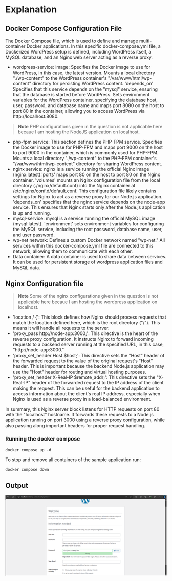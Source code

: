 # Explanation

## Docker Compose Configuration File
The Docker Compose file, which is used to define and manage multi-container Docker applications. In this specific docker-compose.yml file, a Dockerized WordPress setup is defined, including WordPress itself, a MySQL database, and an Nginx web server acting as a reverse proxy.
- wordpress-service: image: Specifies the Docker image to use for WordPress, in this case, the latest version. Mounts a local directory "./wp-content" to the WordPress container's "/var/www/html/wp-content" directory for persisting WordPress content. 'depends_on' Specifies that this service depends on the "mysql" service, ensuring that the database is started before WordPress. Sets environment variables for the WordPress container, specifying the database host, user, password, and database name and maps port 8080 on the host to port 80 in the container, allowing you to access WordPress via http://localhost:8080.
> **Note**
> PHP configurations given in the question is not applicable here becaue I am hosting the NodeJS application on localhost.
- php-fpm service: This section defines the PHP-FPM service. Specifies the Docker image to use for PHP-FPM and maps port 9000 on the host to port 9000 in the container, which is commonly used for PHP-FPM. Mounts a local directory "./wp-content" to the PHP-FPM container's "/var/www/html/wp-content" directory for sharing WordPress content.
- nginx service: nginx is a service running the official Nginx image (nginx:latest).'ports' maps port 80 on the host to port 80 on the Nginx container. 'volumes' mounts an Nginx configuration file from the local directory (./nginx/default.conf) into the Nginx container at /etc/nginx/conf.d/default.conf. This configuration file likely contains settings for Nginx to act as a reverse proxy for our Node.js application. 'depends_on' specifies that the nginx service depends on the node-app service. This ensures that Nginx starts only after the Node.js application is up and running.
- mysql-service: mysql is a service running the official MySQL image (mysql:latest). 'environment' sets environment variables for configuring the MySQL service, including the root password, database name, user, and user password.
- wp-net network: Defines a custom Docker network named "wp-net." All services within this docker-compose.yml file are connected to this network, allowing them to communicate with each other.
- Data container:  A data container is used to share data between services. It can be used for persistent storage of wordpress application files and MySQL data.


## Nginx Configuration file 
> **Note**
> Some of the nginx configurations given in the question is not applicable here becaue I am hosting the wordpress application on localhost.

- 'location / {': This block defines how Nginx should process requests that match the location defined here, which is the root directory ("/"). This means it will handle all requests to the server.
- 'proxy_pass http://node-app:3000;': This directive is the heart of the reverse proxy configuration. It instructs Nginx to forward incoming requests to a backend server running at the specified URL, in this case, "http://node-app:3000."
- 'proxy_set_header Host $host;': This directive sets the "Host" header of the forwarded request to the value of the original request's "Host" header. This is important because the backend Node.js application may use the "Host" header for routing and virtual hosting purposes. 
- 'proxy_set_header X-Real-IP $remote_addr;': This directive sets the "X-Real-IP" header of the forwarded request to the IP address of the client making the request. This can be useful for the backend application to access information about the client's real IP address, especially when Nginx is used as a reverse proxy in a load-balanced environment.

In summary, this Nginx server block listens for HTTP requests on port 80 with the "localhost" hostname. It forwards these requests to a Node.js application running on port 3000 using a reverse proxy configuration, while also passing along important headers for proper request handling.

### Running the docker compose
 ```console
docker compose up -d
```
To stop and remove all containers of the sample application run:

```console
docker compose down
```
## Output
![Alt text](wordpress.png)
